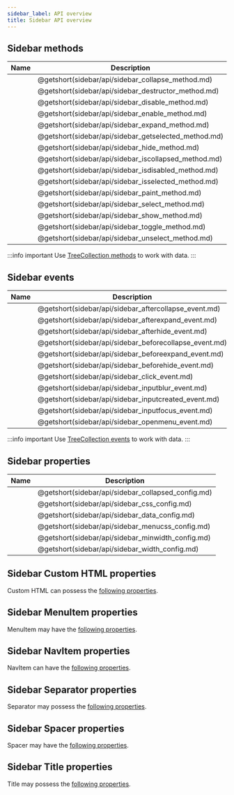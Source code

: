 ```yaml
---
sidebar_label: API overview
title: Sidebar API overview
---
```


## Sidebar methods

| Name                                          | Description                                          |
| --------------------------------------------- | ---------------------------------------------------- |
| [](sidebar/api/sidebar_collapse_method.md)    | @getshort(sidebar/api/sidebar_collapse_method.md)    |
| [](sidebar/api/sidebar_destructor_method.md)  | @getshort(sidebar/api/sidebar_destructor_method.md)  |
| [](sidebar/api/sidebar_disable_method.md)     | @getshort(sidebar/api/sidebar_disable_method.md)     |
| [](sidebar/api/sidebar_enable_method.md)      | @getshort(sidebar/api/sidebar_enable_method.md)      |
| [](sidebar/api/sidebar_expand_method.md)      | @getshort(sidebar/api/sidebar_expand_method.md)      |
| [](sidebar/api/sidebar_getselected_method.md) | @getshort(sidebar/api/sidebar_getselected_method.md) |
| [](sidebar/api/sidebar_hide_method.md)        | @getshort(sidebar/api/sidebar_hide_method.md)        |
| [](sidebar/api/sidebar_iscollapsed_method.md) | @getshort(sidebar/api/sidebar_iscollapsed_method.md) |
| [](sidebar/api/sidebar_isdisabled_method.md)  | @getshort(sidebar/api/sidebar_isdisabled_method.md)  |
| [](sidebar/api/sidebar_isselected_method.md)  | @getshort(sidebar/api/sidebar_isselected_method.md)  |
| [](sidebar/api/sidebar_paint_method.md)       | @getshort(sidebar/api/sidebar_paint_method.md)       |
| [](sidebar/api/sidebar_select_method.md)      | @getshort(sidebar/api/sidebar_select_method.md)      |
| [](sidebar/api/sidebar_show_method.md)        | @getshort(sidebar/api/sidebar_show_method.md)        |
| [](sidebar/api/sidebar_toggle_method.md)      | @getshort(sidebar/api/sidebar_toggle_method.md)      |
| [](sidebar/api/sidebar_unselect_method.md)    | @getshort(sidebar/api/sidebar_unselect_method.md)    |

:::info important
Use [TreeCollection methods](tree_collection/index.md) to work with data. 
:::

## Sidebar events

| Name                                                    | Description                                            |
| ------------------------------------------------------- | ------------------------------------------------------ |
| [](sidebar/api/sidebar_aftercollapse_event.md)          | @getshort(sidebar/api/sidebar_aftercollapse_event.md)  |
| [](sidebar/api/sidebar_afterexpand_event.md)            | @getshort(sidebar/api/sidebar_afterexpand_event.md)    |
| [](sidebar/api/sidebar_afterhide_event.md)              | @getshort(sidebar/api/sidebar_afterhide_event.md)      |
| [](sidebar/api/sidebar_beforecollapse_event.md)         | @getshort(sidebar/api/sidebar_beforecollapse_event.md) |
| [](sidebar/api/sidebar_beforeexpand_event.md)           | @getshort(sidebar/api/sidebar_beforeexpand_event.md)   |
| [](sidebar/api/sidebar_beforehide_event.md)             | @getshort(sidebar/api/sidebar_beforehide_event.md)     |
| [](sidebar/api/sidebar_click_event.md)                  | @getshort(sidebar/api/sidebar_click_event.md)          |
| [](sidebar/api/sidebar_inputblur_event.md)              | @getshort(sidebar/api/sidebar_inputblur_event.md)      |
| [](sidebar/api/sidebar_inputcreated_event.md)           | @getshort(sidebar/api/sidebar_inputcreated_event.md)   |
| [](sidebar/api/sidebar_inputfocus_event.md)             | @getshort(sidebar/api/sidebar_inputfocus_event.md)     |
| [](sidebar/api/sidebar_openmenu_event.md)               | @getshort(sidebar/api/sidebar_openmenu_event.md)       |

:::info important
Use [TreeCollection events](tree_collection/index.md#events) to work with data. 
:::

## Sidebar properties

| Name                                        | Description                                        |
| ------------------------------------------- | -------------------------------------------------- |
| [](sidebar/api/sidebar_collapsed_config.md) | @getshort(sidebar/api/sidebar_collapsed_config.md) |
| [](sidebar/api/sidebar_css_config.md)       | @getshort(sidebar/api/sidebar_css_config.md)       |
| [](sidebar/api/sidebar_data_config.md)      | @getshort(sidebar/api/sidebar_data_config.md)      |
| [](sidebar/api/sidebar_menucss_config.md)   | @getshort(sidebar/api/sidebar_menucss_config.md)   |
| [](sidebar/api/sidebar_minwidth_config.md)  | @getshort(sidebar/api/sidebar_minwidth_config.md)  |
| [](sidebar/api/sidebar_width_config.md)     | @getshort(sidebar/api/sidebar_width_config.md)     |



## Sidebar Custom HTML properties

Custom HTML can possess the [following properties](sidebar/api/api_customhtml_properties.md).

## Sidebar MenuItem properties 

MenuItem may have the [following properties](sidebar/api/api_menuitem_properties.md).

## Sidebar NavItem properties 

NavItem can have the [following properties](sidebar/api/api_navitem_properties.md).

## Sidebar Separator properties 

Separator may possess the [following properties](sidebar/api/api_separator_properties.md).

## Sidebar Spacer properties 

Spacer may have the [following properties](sidebar/api/api_spacer_properties.md).

## Sidebar Title properties 

Title may possess the [following properties](sidebar/api/api_title_properties.md).